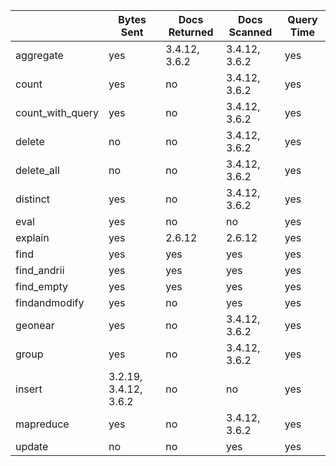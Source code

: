 | | Bytes Sent | Docs Returned | Docs Scanned | Query Time |
| - | - | - | - | - |
| aggregate | yes | 3.4.12, 3.6.2 | 3.4.12, 3.6.2 | yes |
| count | yes | no | 3.4.12, 3.6.2 | yes |
| count_with_query | yes | no | 3.4.12, 3.6.2 | yes |
| delete | no | no | 3.4.12, 3.6.2 | yes |
| delete_all | no | no | 3.4.12, 3.6.2 | yes |
| distinct | yes | no | 3.4.12, 3.6.2 | yes |
| eval | yes | no | no | yes |
| explain | yes | 2.6.12 | 2.6.12 | yes |
| find | yes | yes | yes | yes |
| find_andrii | yes | yes | yes | yes |
| find_empty | yes | yes | yes | yes |
| findandmodify | yes | no | yes | yes |
| geonear | yes | no | 3.4.12, 3.6.2 | yes |
| group | yes | no | 3.4.12, 3.6.2 | yes |
| insert | 3.2.19, 3.4.12, 3.6.2 | no | no | yes |
| mapreduce | yes | no | 3.4.12, 3.6.2 | yes |
| update | no | no | yes | yes |
